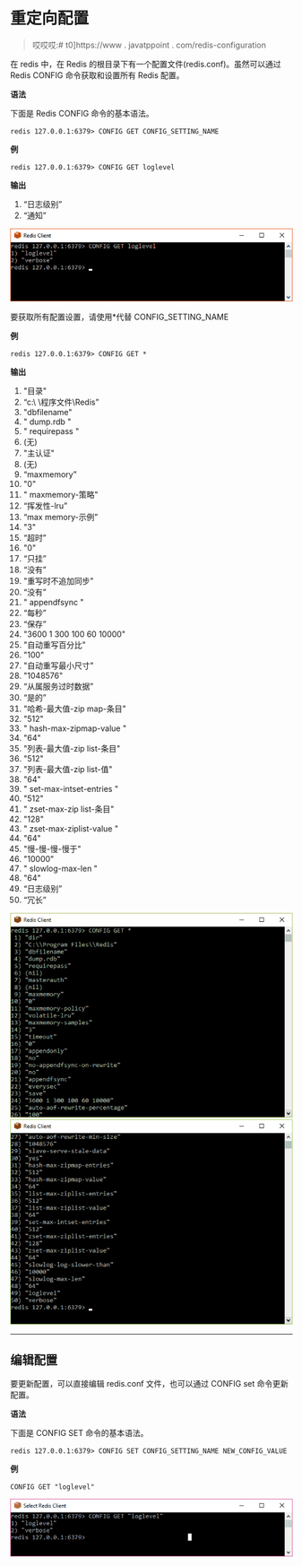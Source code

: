 # 重定向配置

> 哎哎哎:# t0]https://www . javatppoint . com/redis-configuration

在 redis 中，在 Redis 的根目录下有一个配置文件(redis.conf)。虽然可以通过 Redis CONFIG 命令获取和设置所有 Redis 配置。

**语法**

下面是 Redis CONFIG 命令的基本语法。

```
redis 127.0.0.1:6379> CONFIG GET CONFIG_SETTING_NAME

```

**例**

```
redis 127.0.0.1:6379> CONFIG GET loglevel  

```

**输出**

1.  “日志级别”
2.  “通知”

![Redis Configuration 1](img/e264dfc5b13d28c82b5450a31f5d9ff4.png)

要获取所有配置设置，请使用*代替 CONFIG_SETTING_NAME

**例**

```
redis 127.0.0.1:6379> CONFIG GET *  

```

**输出**

1.  "目录"
2.  “c:\ \程序文件\\Redis”
3.  "dbfilename"
4.  " dump.rdb "
5.  " requirepass "
6.  (无)
7.  "主认证"
8.  (无)
9.  “maxmemory”
10.  "0"
11.  " maxmemory-策略"
12.  “挥发性-lru”
13.  “max memory-示例”
14.  "3"
15.  “超时”
16.  "0"
17.  “只挂”
18.  “没有”
19.  "重写时不追加同步"
20.  “没有”
21.  " appendfsync "
22.  “每秒”
23.  “保存”
24.  "3600 1 300 100 60 10000"
25.  "自动重写百分比"
26.  "100"
27.  "自动重写最小尺寸"
28.  "1048576"
29.  “从属服务过时数据”
30.  “是的”
31.  "哈希-最大值-zip map-条目"
32.  "512"
33.  " hash-max-zipmap-value "
34.  "64"
35.  "列表-最大值-zip list-条目"
36.  "512"
37.  "列表-最大值-zip list-值"
38.  "64"
39.  " set-max-intset-entries "
40.  "512"
41.  " zset-max-zip list-条目"
42.  "128"
43.  " zset-max-ziplist-value "
44.  "64"
45.  "慢-慢-慢-慢于"
46.  "10000"
47.  " slowlog-max-len "
48.  "64"
49.  “日志级别”
50.  “冗长”

![Redis Configuration 2](img/e3b24f9efe822f22d78b94414fea424e.png)
![Redis Configuration 3](img/761f66ad11a4e88a6666c0206a90d3c5.png)

* * *

## 编辑配置

要更新配置，可以直接编辑 redis.conf 文件，也可以通过 CONFIG set 命令更新配置。

**语法**

下面是 CONFIG SET 命令的基本语法。

```
redis 127.0.0.1:6379> CONFIG SET CONFIG_SETTING_NAME NEW_CONFIG_VALUE

```

**例**

```
CONFIG GET "loglevel"

```

![Redis Configuration 4](img/72d161d5f72afa63d7c3c1668605fe87.png)